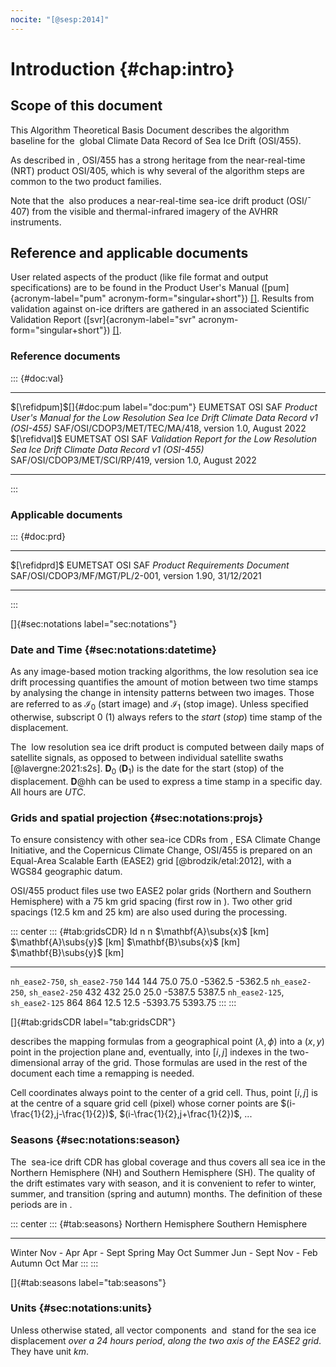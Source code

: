 ```yaml
---
nocite: "[@sesp:2014]"
---
```


# Introduction {#chap:intro}

## Scope of this document

This Algorithm Theoretical Basis Document describes the algorithm
baseline for the  global Climate Data Record of Sea Ice Drift (OSI/̄455).

As described in , OSI/̄455 has a strong heritage from the near-real-time
(NRT) product OSI/̄405, which is why several of the algorithm steps are
common to the two product families.

Note that the  also produces a near-real-time sea-ice drift product
(OSI/̄407) from the visible and thermal-infrared imagery of the AVHRR
instruments.

## Reference and applicable documents

User related aspects of the product (like file format and output
specifications) are to be found in the Product User's Manual
([pum]{acronym-label="pum" acronym-form="singular+short"})
[\[\]](#doc:pum). Results from validation against on-ice drifters are
gathered in an associated Scientific Validation Report
([svr]{acronym-label="svr" acronym-form="singular+short"})
[\[\]](#doc:val).

### Reference documents

::: {#doc:val}
  ------------------------------------------- -----------------------------------------------------------------------------------------------------------------------------------------------------------------------
  $[\refidpum]$[]{#doc:pum label="doc:pum"}   EUMETSAT OSI SAF *Product User's Manual for the Low Resolution Sea Ice Drift Climate Data Record v1 (OSI-455)* SAF/OSI/CDOP3/MET/TEC/MA/418, version 1.0, August 2022
  $[\refidval]$                               EUMETSAT OSI SAF *Validation Report for the Low Resolution Sea Ice Drift Climate Data Record v1 (OSI-455)* SAF/OSI/CDOP3/MET/SCI/RP/419, version 1.0, August 2022
  ------------------------------------------- -----------------------------------------------------------------------------------------------------------------------------------------------------------------------
:::

### Applicable documents

::: {#doc:prd}
  --------------- ----------------------------------------------------------------------------------------------------------
  $[\refidprd]$   EUMETSAT OSI SAF *Product Requirements Document* SAF/OSI/CDOP3/MF/MGT/PL/2-001, version 1.90, 31/12/2021
  --------------- ----------------------------------------------------------------------------------------------------------
:::

[]{#sec:notations label="sec:notations"}

### Date and Time {#sec:notations:datetime}

As any image-based motion tracking algorithms, the low resolution sea
ice drift processing quantifies the amount of motion between two time
stamps by analysing the change in intensity patterns between two images.
Those are referred to as $\mathcal{I}_0$ (start image) and
$\mathcal{I}_1$ (stop image). Unless specified otherwise, subscript $0$
($1$) always refers to the *start* (*stop*) time stamp of the
displacement.

The  low resolution sea ice drift product is computed between daily maps
of satellite signals, as opposed to between individual satellite swaths
[@lavergne:2021:s2s]. $\mathbf{D}_0$ ($\mathbf{D}_1$) is the date for
the start (stop) of the displacement. $\mathbf{D}@\textrm{hh}$ can be
used to express a time stamp in a specific day. All hours are *UTC*.

### Grids and spatial projection {#sec:notations:projs}

To ensure consistency with other sea-ice CDRs from , ESA Climate Change
Initiative, and the Copernicus Climate Change, OSI/̄455 is prepared on an
Equal-Area Scalable Earth (EASE2) grid [@brodzik/etal:2012], with a
WGS84 geographic datum.

OSI/̄455 product files use two EASE2 polar grids (Northern and Southern
Hemisphere) with a 75 km grid spacing (first row in ). Two other grid
spacings (12.5 km and 25 km) are also used during the processing.

::: center
::: {#tab:gridsCDR}
  Id                                 n     n    $\mathbf{A}\subs{x}$ \[km\]   $\mathbf{A}\subs{y}$ \[km\]   $\mathbf{B}\subs{x}$ \[km\]   $\mathbf{B}\subs{y}$ \[km\]
  -------------------------------- ----- ----- ----------------------------- ----------------------------- ----------------------------- -----------------------------
  `nh_ease2-750`, `sh_ease2-750`    144   144              75.0                          75.0                         -5362.5                       -5362.5
  `nh_ease2-250`, `sh_ease2-250`    432   432              25.0                          25.0                         -5387.5                       5387.5
  `nh_ease2-125`, `sh_ease2-125`    864   864              12.5                          12.5                        -5393.75                       5393.75
:::
:::

[]{#tab:gridsCDR label="tab:gridsCDR"}

describes the mapping formulas from a geographical point
$(\lambda,\phi)$ into a $(x,y)$ point in the projection plane and,
eventually, into $[i,j]$ indexes in the two-dimensional array of the
grid. Those formulas are used in the rest of the document each time a
remapping is needed.

Cell coordinates always point to the center of a grid cell. Thus, point
$[i,j]$ is at the centre of a square grid cell (pixel) whose corner
points are $(i-\frac{1}{2},j-\frac{1}{2})$,
$(i-\frac{1}{2},j+\frac{1}{2})$, \...

### Seasons {#sec:notations:season}

The  sea-ice drift CDR has global coverage and thus covers all sea ice
in the Northern Hemisphere (NH) and Southern Hemisphere (SH). The
quality of the drift estimates vary with season, and it is convenient to
refer to winter, summer, and transition (spring and autumn) months. The
definition of these periods are in .

::: center
::: {#tab:seasons}
            Northern Hemisphere   Southern Hemisphere
  -------- --------------------- ---------------------
  Winter         Nov - Apr            Apr - Sept
  Spring            May                   Oct
  Summer        Jun - Sept             Nov - Feb
  Autumn            Oct                   Mar
:::
:::

[]{#tab:seasons label="tab:seasons"}

### Units {#sec:notations:units}

Unless otherwise stated, all vector components  and  stand for the sea
ice displacement *over a 24 hours period*, *along the two axis of the
EASE2 grid*. They have unit $km$.
